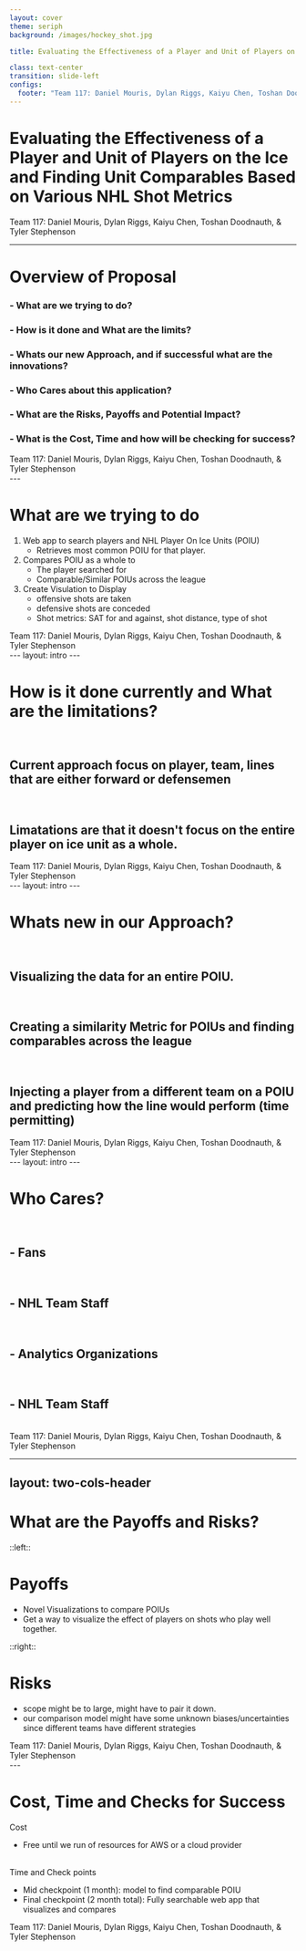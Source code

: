 ```yaml
---
layout: cover
theme: seriph
background: /images/hockey_shot.jpg

title: Evaluating the Effectiveness of a Player and Unit of Players on the Ice and Finding Unit Comparables Based on Various NHL Shot Metrics

class: text-center
transition: slide-left
configs:
  footer: "Team 117: Daniel Mouris, Dylan Riggs, Kaiyu Chen, Toshan Doodnauth, & Tyler Stephenson"
---
```


# Evaluating the Effectiveness of a Player and Unit of Players on the Ice and Finding Unit Comparables Based on Various NHL Shot Metrics

Team 117: Daniel Mouris, Dylan Riggs, Kaiyu Chen, Toshan Doodnauth, & Tyler Stephenson


---

# Overview of Proposal

### - What are we trying to do?
### - How is it done and What are the limits?
### - Whats our new Approach, and if successful what are the innovations?
### - Who Cares about this application?
### - What are the Risks, Payoffs and Potential Impact?
### - What is the Cost, Time and how will be checking for success?

<!-- Add to bottom of all slides -->
<div class="absolute bottom-4 right-4 text-sm opacity-70">
  Team 117: Daniel Mouris, Dylan Riggs, Kaiyu Chen, Toshan Doodnauth, & Tyler Stephenson
</div>
---

# What are we trying to do

1. Web app to search players and NHL Player On Ice Units (POIU)
   - Retrieves most common POIU for that player.
2. Compares POIU as a whole to
   - The player searched for
   - Comparable/Similar POIUs across the league
3. Create Visulation to Display
   - offensive shots are taken
   - defensive shots are conceded
   - Shot metrics: SAT for and against, shot distance, type of shot
<!-- Add to bottom of all slides -->
<div class="absolute bottom-4 right-4 text-sm opacity-70">
  Team 117: Daniel Mouris, Dylan Riggs, Kaiyu Chen, Toshan Doodnauth, & Tyler Stephenson
</div>
---
layout: intro
---

# How is it done currently and What are the limitations?
<br/>

## Current approach focus on player, team, lines that are either forward or defensemen

<br/>

## Limatations are that it doesn't focus on the entire player on ice unit as a whole.

<!-- Add to bottom of all slides -->
<div class="absolute bottom-4 right-4 text-sm opacity-70">
  Team 117: Daniel Mouris, Dylan Riggs, Kaiyu Chen, Toshan Doodnauth, & Tyler Stephenson
</div>
---
layout: intro
---

# Whats new in our Approach?
<br/>

## Visualizing the data for an entire POIU.
<br/>

## Creating a similarity Metric for POIUs and finding comparables across the league

<br/>

## Injecting a player from a different team on a POIU and predicting how the line would perform (time permitting)

<!-- Add to bottom of all slides -->
<div class="absolute bottom-4 right-4 text-sm opacity-70">
  Team 117: Daniel Mouris, Dylan Riggs, Kaiyu Chen, Toshan Doodnauth, & Tyler Stephenson
</div>
---
layout: intro
---

# Who Cares?
<br/>

## - Fans
<br/>

## - NHL Team Staff
<br/>

## - Analytics Organizations
<br/>

## - NHL Team Staff
<br/>
<!-- Add to bottom of all slides -->
<div class="absolute bottom-4 right-4 text-sm opacity-70">
  Team 117: Daniel Mouris, Dylan Riggs, Kaiyu Chen, Toshan Doodnauth, & Tyler Stephenson
</div>

---
layout: two-cols-header
---
# What are the Payoffs and Risks?

::left::
# Payoffs

- Novel Visualizations to compare POIUs
- Get a way to visualize the effect of players on shots who play well together.

::right::
# Risks

- scope might be to large, might have to pair it down.
- our comparison model might have some unknown biases/uncertainties since different teams have different strategies


<!-- https://www.vectorstock.com/royalty-free-vector/ice-hockey-rink-isolated-vector-27143243 -->
<!-- Add to bottom of all slides -->
<div class="absolute bottom-4 right-4 text-sm opacity-70">
  Team 117: Daniel Mouris, Dylan Riggs, Kaiyu Chen, Toshan Doodnauth, & Tyler Stephenson
</div>
---

<h1>Cost,  Time and Checks for Success</h1>
<div class="flex space-x-6 h100">
  <div class="w-1/4">
    Cost
    <ul>
        <li>Free until we run of resources for AWS or a cloud provider</li>
    </ul>
    <br/>
    Time and Check points
    <ul>
        <li>Mid checkpoint (1 month): model to find comparable POIU</li>
        <li>Final checkpoint (2 month total): Fully searchable web app that visualizes and compares</li>
    </ul>

  </div>
  <div class="w-3/4 bg-cover bg-center" style="background-image: url('/images/gantt-chart.png');">

  </div>
</div>
<!-- Add to bottom of all slides -->
<div class="absolute bottom-4 right-4 text-sm opacity-70">
  Team 117: Daniel Mouris, Dylan Riggs, Kaiyu Chen, Toshan Doodnauth, & Tyler Stephenson
</div>